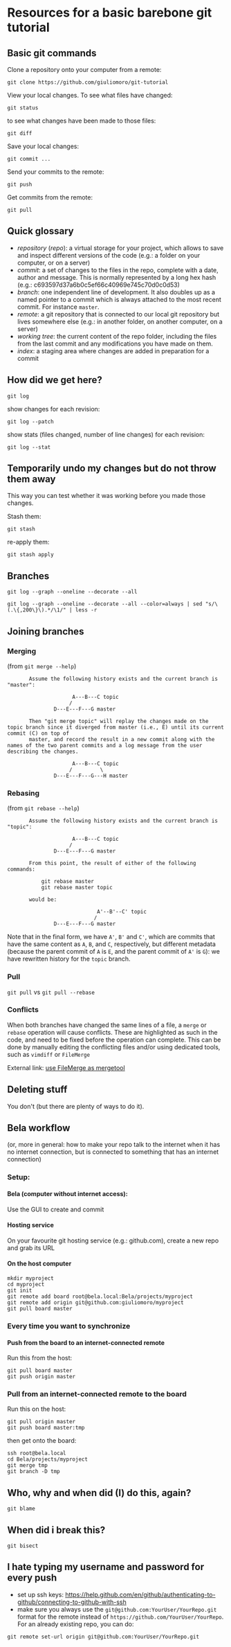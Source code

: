 # Resources for a basic barebone git tutorial

## Basic git commands

Clone a repository onto your computer from a remote:
```
git clone https://github.com/giuliomoro/git-tutorial
```

View your local changes. To see what files have changed:
```
git status
```
to see what changes have been made to those files:
```
git diff
```

Save your local changes:
```
git commit ...
```

Send your commits to the remote:
```
git push
```

Get commits from the remote:
```
git pull
```

## Quick glossary

- _repository_ (_repo_): a virtual storage for your project, which allows to save and inspect different versions of the code (e.g.: a folder on your computer, or on a server)
- _commit_: a set of changes to the files in the repo, complete with a date, author and message. This is normally represented by a long hex hash (e.g.: c693597d37a6b0c5ef66c40969e745c70d0c0d53)
- _branch_: one independent line of development. It also doubles up as a named pointer to a commit which is always attached to the most recent commit. For instance `master`.
- _remote_: a git repository that is connected to our local git repository but lives somewhere else (e.g.: in another folder, on another computer, on a server)
- _working tree_: the current content of the repo folder, including the files from the last commit and any modifications you have made on them.
- _index_: a staging area where changes are added in preparation for a commit

## How did we get here?

```
git log
```

show changes for each revision:
```
git log --patch
```

show stats (files changed, number of line changes) for each revision:

```
git log --stat
```

## Temporarily undo my changes but do not throw them away

This way you can test whether it was working before you made those changes.

Stash them:
```
git stash
```
re-apply them:
```
git stash apply
```

## Branches

```
git log --graph --oneline --decorate --all
```

```
git log --graph --oneline --decorate --all --color=always | sed "s/\(.\{,200\}\).*/\1/" | less -r
```

## Joining branches

### Merging

(from `git merge --help`)

```
       Assume the following history exists and the current branch is "master":

                     A---B---C topic
                    /
               D---E---F---G master

       Then "git merge topic" will replay the changes made on the topic branch since it diverged from master (i.e., E) until its current commit (C) on top of
       master, and record the result in a new commit along with the names of the two parent commits and a log message from the user describing the changes.

                     A---B---C topic
                    /         \
               D---E---F---G---H master
```

### Rebasing

(from `git rebase --help`)

```
       Assume the following history exists and the current branch is "topic":

                     A---B---C topic
                    /
               D---E---F---G master

       From this point, the result of either of the following commands:

           git rebase master
           git rebase master topic

       would be:

                             A'--B'--C' topic
                            /
               D---E---F---G master
```

Note that in the final form, we have `A'`, `B'` and `C'`, which are commits that have the same content as `A`, `B`, and `C`, respectively, but different metadata (because the parent commit of `A` is `E`, and the parent commit of `A'` is `G`): we have rewritten history for the `topic` branch.

### Pull

`git pull` vs `git pull --rebase`

### Conflicts

When both branches have changed the same lines of a file, a `merge` or `rebase` operation will cause conflicts. These are highlighted as such in the code, and need to be fixed before the operation can complete. This can be done by manually editing the conflicting files and/or using dedicated tools, such as `vimdiff` or `FileMerge`

External link: [use FileMerge as mergetool](https://gist.github.com/bkeating/329690)

## Deleting stuff

You don't (but there are plenty of ways to do it).

## Bela workflow
(or, more in general: how to make your repo talk to the internet when it has no internet connection, but is connected to something that has an internet connection)

### Setup:

#### Bela (computer without internet access):

Use the GUI to create and commit

#### Hosting service

On your favourite git hosting service (e.g.: github.com), create a new repo and grab its URL

#### On the host computer

```
mkdir myproject
cd myproject
git init
git remote add board root@bela.local:Bela/projects/myproject
git remote add origin git@github.com:giuliomoro/myproject
git pull board master
```

### Every time you want to synchronize

#### Push from the board to an internet-connected remote

Run this from the host:
```
git pull board master
git push origin master
```

### Pull from an internet-connected remote to the board

Run this on the host:
```
git pull origin master
git push board master:tmp
```
then get onto the board:
```
ssh root@bela.local
cd Bela/projects/myproject
git merge tmp
git branch -D tmp
```

## Who, why and when did (I) do this, again?

```
git blame
```

## When did i break this?

```
git bisect
```

## I hate typing my username and password for every push

- set up ssh keys: https://help.github.com/en/github/authenticating-to-github/connecting-to-github-with-ssh
- make sure you always use the `git@github.com:YourUser/YourRepo.git` format for the remote instead of `https://github.com/YourUser/YourRepo`. For an already existing repo, you can do:

```
git remote set-url origin git@github.com:YourUser/YourRepo.git
```
